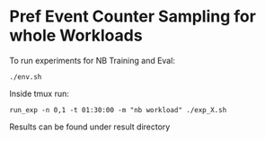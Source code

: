 # Pref Event Counter Sampling for whole Workloads

To run experiments for NB Training and Eval:

    ./env.sh

Inside tmux run:
 
    run_exp -n 0,1 -t 01:30:00 -m "nb workload" ./exp_X.sh

Results can be found under result directory

